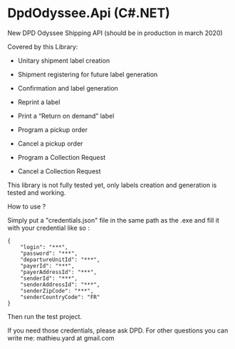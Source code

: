 # DpdOdyssee.Api (C#.NET)
New DPD Odyssee Shipping API (should be in production in march 2020)

Covered by this Library: 

- Unitary shipment label creation
- Shipment registering for future label generation
- Confirmation and label generation
- Reprint a label
- Print a “Return on demand” label

- Program a pickup order
- Cancel a pickup order 

- Program a Collection Request
- Cancel a Collection Request

This library is not fully tested yet, only labels creation and generation is tested and working. 

How to use ?

Simply put a "credentials.json" file in the same path as the .exe and fill it with your credential like so :

```
{
	"login": "***",
	"password": "***",
	"departureUnitId": "***",
	"payerId": "***",
	"payerAddressId": "***",
	"senderId": "***",
	"senderAddressId": "***",
	"senderZipCode": "***",
	"senderCountryCode": "FR"
}

```
Then run the test project.

If you need those credentials, please ask DPD. 
For other questions you can write me: mathieu.yard at gmail.com
